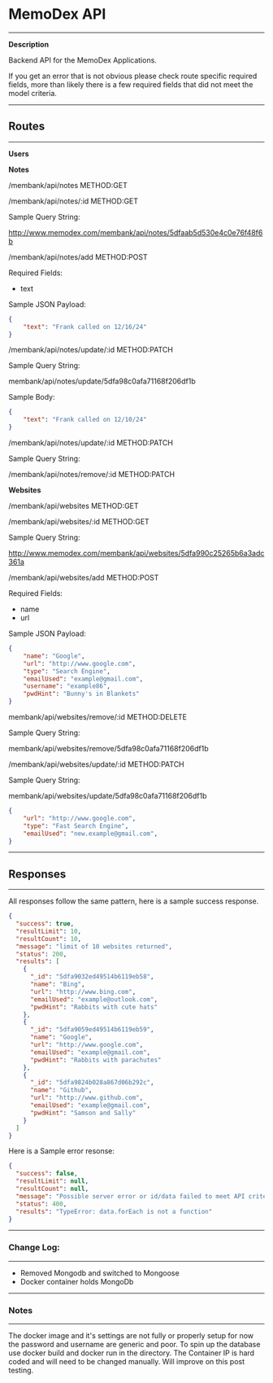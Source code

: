# MemoDex API

---

**Description**

Backend API for the MemoDex Applications.

If you get an error that is not obvious please check route specific required fields, more than likely there is a few required fields that did not meet the model criteria. 

---

## Routes

---

**Users**


**Notes**

/membank/api/notes METHOD:GET

/membank/api/notes/:id METHOD:GET

Sample Query String:

http://www.memodex.com/membank/api/notes/5dfaab5d530e4c0e76f48f6b

/membank/api/notes/add METHOD:POST

Required Fields:

* text

Sample JSON Payload:

```json
{
	"text": "Frank called on 12/16/24"
}
```

/membank/api/notes/update/:id METHOD:PATCH

Sample Query String:

membank/api/notes/update/5dfa98c0afa71168f206df1b

Sample Body:

```json
{
	"text": "Frank called on 12/10/24"
}
```
/membank/api/notes/update/:id METHOD:PATCH

Sample Query String:

/membank/api/notes/remove/:id METHOD:PATCH


**Websites**

/membank/api/websites  METHOD:GET

/membank/api/websites/:id  METHOD:GET

Sample Query String:

http://www.memodex.com/membank/api/websites/5dfa990c25265b6a3adc361a

/membank/api/websites/add  METHOD:POST

Required Fields:

* name
* url

Sample JSON Payload:

```json
{
	"name": "Google",
	"url": "http://www.google.com",
	"type": "Search Engine",
	"emailUsed": "example@gmail.com",
	"username": "example86",
	"pwdHint": "Bunny's in Blankets"
}

```

membank/api/websites/remove/:id METHOD:DELETE

Sample Query String:

membank/api/websites/remove/5dfa98c0afa71168f206df1b

/membank/api/websites/update/:id  METHOD:PATCH

Sample Query String:

membank/api/websites/update/5dfa98c0afa71168f206df1b

```json
{
	"url": "http://www.google.com",
	"type": "Fast Search Engine",
	"emailUsed": "new.example@gmail.com",
}
```

---

## Responses

---

All responses follow the same pattern, here is a sample success response. 

```json
{
  "success": true,
  "resultLimit": 10,
  "resultCount": 10,
  "message": "limit of 10 websites returned",
  "status": 200,
  "results": [
    {
      "_id": "5dfa9032ed49514b6119eb58",
      "name": "Bing",
      "url": "http://www.bing.com",
      "emailUsed": "example@outlook.com",
      "pwdHint": "Rabbits with cute hats"
    },
    {
      "_id": "5dfa9059ed49514b6119eb59",
      "name": "Google",
      "url": "http://www.google.com",
      "emailUsed": "example@gmail.com",
      "pwdHint": "Rabbits with parachutes"
    },
    {
      "_id": "5dfa9824b028a867d06b292c",
      "name": "Github",
      "url": "http://www.github.com",
      "emailUsed": "example@gmail.com",
      "pwdHint": "Samson and Sally"
    }
  ]
}
```

Here is a Sample error resonse:

```json
{
  "success": false,
  "resultLimit": null,
  "resultCount": null,
  "message": "Possible server error or id/data failed to meet API criteria please refer to the documentation for route specific requirements",
  "status": 400,
  "results": "TypeError: data.forEach is not a function"
}

```

---

### Change Log:

---

* Removed Mongodb and switched to Mongoose 
* Docker container holds MongoDb

---

### Notes

---

The docker image and it's settings are not fully or properly setup for now the password and username are generic and poor. To spin up the database use docker build and docker run in the directory. The Container IP is hard coded and will need to be changed manually. Will improve on this post testing. 